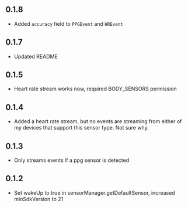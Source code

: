 ## 0.1.8

- Added `accuracy` field to `PPGEvent` and `HREvent`

## 0.1.7

- Updated README

## 0.1.5

- Heart rate stream works now, required BODY_SENSORS permission

## 0.1.4

- Added a heart rate stream, but no events are streaming from either of my devices that support this sensor type. Not sure why.

## 0.1.3

- Only streams events if a ppg sensor is detected

## 0.1.2

- Set wakeUp to true in sensorManager.getDefaultSensor, increased minSdkVersion to 21
